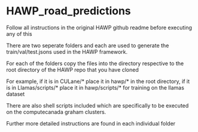 # HAWP_road_predictions
Follow all instructions in the original HAWP github readme before executing any of this

There are two seperate folders and each are used to generate the train/val/test.jsons used in the HAWP framework.

For each of the folders copy the files into the directory respective to the root directory of the HAWP repo that you have cloned

For example, if it is in CULane/* place it in hawp/* in the root directory, if it is in Llamas/scripts/* place it in hawp/scripts/* for training on the llamas dataset

There are also shell scripts included which are specifically to be executed on the computecanada graham clusters.

Further more detailed instructions are found in each individual folder

